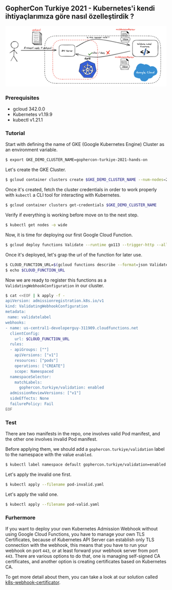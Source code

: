 ## GopherCon Turkiye 2021 - Kubernetes'i kendi ihtiyaçlarımıza göre nasıl özelleştirdik ?

![webhook](./assets/validating_webhook.png)

### Prerequisites

* gcloud 342.0.0
* Kubernetes v1.19.9
* kubectl v1.21.1

### Tutorial

Start with defining the name of GKE (Google Kubernetes Engine) Cluster as an environment variable.

```bash
$ export GKE_DEMO_CLUSTER_NAME=gophercon-turkiye-2021-hands-on
```

Let's create the GKE Cluster.
```bash
$ gcloud container clusters create $GKE_DEMO_CLUSTER_NAME --num-nodes=2
```

Once it's created, fetch the cluster credentials in order to work properly with `kubectl` a CLI tool for interacting with Kubernetes.
```bash
$ gcloud container clusters get-credentials $GKE_DEMO_CLUSTER_NAME
```

Verify if everything is working before move on to the next step.

```bash
$ kubectl get nodes -o wide
```

Now, it is time for deploying our first Google Cloud Function.

```bash
$ gcloud deploy functions Validate --runtime go113 --trigger-http --allow-unauthenticated
```

Once it's deployed, let's grap the url of the function for later use.
```bash
$ CLOUD_FUNCTION_URL=$(gcloud functions describe --format=json Validate | jq -r '.httpsTrigger.url')
$ echo $CLOUD_FUNCTION_URL
```

Now we are ready to register this functions as a `ValidatingWebhookConfiguration` in our cluster.

```bash
$ cat <<EOF | k apply -f -
apiVersion: admissionregistration.k8s.io/v1
kind: ValidatingWebhookConfiguration
metadata:
 name: validatelabel
webhooks:
- name: us-central1-developerguy-311909.cloudfunctions.net
  clientConfig:
    url: $CLOUD_FUNCTION_URL
  rules:
  - apiGroups: [""]
    apiVersions: ["v1"]
    resources: ["pods"]
    operations: ["CREATE"]
    scope: Namespaced
  namespaceSelector:
    matchLabels:
      gophercon.turkiye/validation: enabled
  admissionReviewVersions: ["v1"]
  sideEffects: None
  failurePolicy: Fail
EOF
```

### Test

There are two manifests in the repo, one involves valid Pod manifest, and the other one involves invalid Pod manifest.

Before applying them, we should add a `gophercon.turkiye/validation` label to the namespace with the value `enabled`.

```bash
$ kubectl label namespace default gophercon.turkiye/validation=enabled
```

Let's apply the invalid one first.
```bash
$ kubectl apply --filename pod-invalid.yaml
```

Let's apply the valid one.
```bash
$ kubectl apply --filename pod-valid.yaml
```

### Furhermore

If you want to deploy your own Kubernetes Admission Webhook without using Google Cloud Functions, you have to manage your own TLS Certificates, because of Kubernetes API Server can establish only TLS connection with the webhook, this means that you have to run your webhook on port `443`, or at least forward your webhook server from port `443`. There are various options to do that, one is managing self-signed CA certificates, and another option is creating certificates based on Kubernetes CA. 

To get more detail about them, you can take a look at our solution called [k8s-webhook-certificator](https://github.com/Trendyol/k8s-webhook-certificator).

